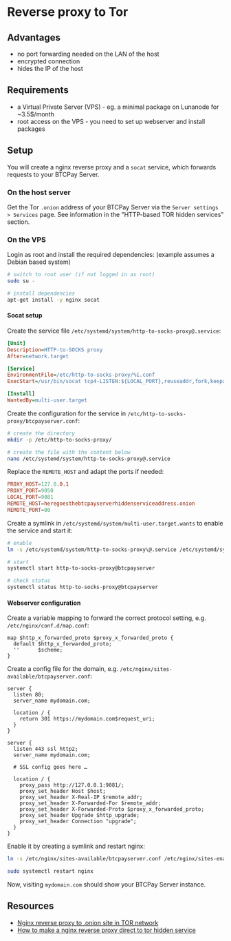 # Reverse proxy to Tor

## Advantages

* no port forwarding needed on the LAN of the host
* encrypted connection
* hides the IP of the host

## Requirements

* a Virtual Private Server (VPS) - eg. a minimal package on Lunanode for ~3.5$/month
* root access on the VPS - you need to set up webserver and install packages

## Setup

You will create a nginx reverse proxy and a `socat` service, which forwards requests to your BTCPay Server.

### On the host server

Get the Tor `.onion` address of your BTCPay Server via the `Server settings > Services` page.
See information in the "HTTP-based TOR hidden services" section.

### On the VPS

Login as root and install the required dependencies: (example assumes a Debian based system)

```bash
# switch to root user (if not logged in as root)
sudo su -

# install dependencies
apt-get install -y nginx socat
```

#### Socat setup

Create the service file `/etc/systemd/system/http-to-socks-proxy@.service`:

```ini
[Unit]
Description=HTTP-to-SOCKS proxy
After=network.target

[Service]
EnvironmentFile=/etc/http-to-socks-proxy/%i.conf
ExecStart=/usr/bin/socat tcp4-LISTEN:${LOCAL_PORT},reuseaddr,fork,keepalive,bind=127.0.0.1 SOCKS4A:${PROXY_HOST}:${REMOTE_HOST}:${REMOTE_PORT},socksport=${PROXY_PORT}

[Install]
WantedBy=multi-user.target
```

Create the configuration for the service in `/etc/http-to-socks-proxy/btcpayserver.conf`:

```bash
# create the directory
mkdir -p /etc/http-to-socks-proxy/

# create the file with the content below
nano /etc/systemd/system/http-to-socks-proxy@.service
```

Replace the `REMOTE_HOST` and adapt the ports if needed:

```conf
PROXY_HOST=127.0.0.1
PROXY_PORT=9050
LOCAL_PORT=9081
REMOTE_HOST=heregoesthebtcpayserverhiddenserviceaddress.onion
REMOTE_PORT=80
```

Create a symlink in `/etc/systemd/system/multi-user.target.wants` to enable the service and start it:

```bash
# enable
ln -s /etc/systemd/system/http-to-socks-proxy\@.service /etc/systemd/system/multi-user.target.wants/http-to-socks-proxy\@btcpayserver.service

# start
systemctl start http-to-socks-proxy@btcpayserver

# check status
systemctl status http-to-socks-proxy@btcpayserver
```

#### Webserver configuration

Create a variable mapping to forward the correct protocol setting, e.g. `/etc/nginx/conf.d/map.conf`:

```nginx
map $http_x_forwarded_proto $proxy_x_forwarded_proto {
  default $http_x_forwarded_proto;
  ''      $scheme;
}
```

Create a config file for the domain, e.g. `/etc/nginx/sites-available/btcpayserver.conf`:

```nginx
server {
  listen 80;
  server_name mydomain.com;

  location / {
    return 301 https://mydomain.com$request_uri;
  }
}

server {
  listen 443 ssl http2;
  server_name mydomain.com;

  # SSL config goes here …

  location / {
    proxy_pass http://127.0.0.1:9081/;
    proxy_set_header Host $host;
    proxy_set_header X-Real-IP $remote_addr;
    proxy_set_header X-Forwarded-For $remote_addr;
    proxy_set_header X-Forwarded-Proto $proxy_x_forwarded_proto;
    proxy_set_header Upgrade $http_upgrade;
    proxy_set_header Connection "upgrade";
  }
}
```

Enable it by creating a symlink and restart nginx:

```bash
ln -s /etc/nginx/sites-available/btcpayserver.conf /etc/nginx/sites-enabled/btcpayserver.conf

sudo systemctl restart nginx
```

Now, visiting `mydomain.com` should show your BTCPay Server instance.

## Resources

* [Nginx reverse proxy to .onion site in TOR network](https://itgala.xyz/nginx-reverse-proxy-to-onion-site-in-tor-network/)
* [How to make a nginx reverse proxy direct to tor hidden service](https://stackoverflow.com/questions/55487324/how-to-make-a-nginx-reverse-proxy-direct-to-tor-hidden-service)
